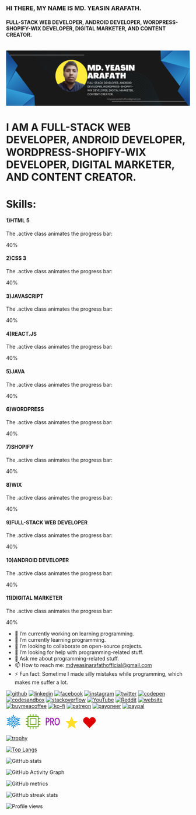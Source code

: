 <html>
   <head>
       <link href="https://cdn.jsdelivr.net/npm/bootstrap@5.2.0-beta1/dist/css/bootstrap.min.css" rel="stylesheet" integrity="sha384-0evHe/X+R7YkIZDRvuzKMRqM+OrBnVFBL6DOitfPri4tjfHxaWutUpFmBp4vmVor" crossorigin="anonymous">
       <script src="https://cdn.jsdelivr.net/npm/bootstrap@5.2.0-beta1/dist/js/bootstrap.bundle.min.js" integrity="sha384-pprn3073KE6tl6bjs2QrFaJGz5/SUsLqktiwsUTF55Jfv3qYSDhgCecCxMW52nD2" crossorigin="anonymous"></script>
   </head>
   <body>

### HI THERE, MY NAME IS MD. YEASIN ARAFATH.
#### FULL-STACK WEB DEVELOPER, ANDROID DEVELOPER, WORDPRESS-SHOPIFY-WIX DEVELOPER, DIGITAL MARKETER, AND CONTENT CREATOR.
<br>
<img src="https://github.com/MdYeasinArafath/MdYeasinArafath/blob/main/FINAL%20JOB.png"></img>
<br>
<h1>I AM A FULL-STACK WEB DEVELOPER, ANDROID DEVELOPER, WORDPRESS-SHOPIFY-WIX DEVELOPER, DIGITAL MARKETER, AND CONTENT CREATOR.</h1>

<h1>Skills:</h1>
 
 <div class="container">
    <h4> 1)HTML 5 </h4>
  <p>The .active class animates the progress bar:</p> 
  <div class="progress">
    <div class="progress-bar progress-bar-striped active" role="progressbar" aria-valuenow="40" aria-valuemin="0" aria-valuemax="100" style="width:40%">
      40%
    </div>
  </div>
</div>

  
 <div class="container">
  <h4> 2)CSS 3 </h4>
  <p>The .active class animates the progress bar:</p> 
  <div class="progress">
    <div class="progress-bar progress-bar-striped active" role="progressbar" aria-valuenow="40" aria-valuemin="0" aria-valuemax="100" style="width:40%">
      40%
    </div>
  </div>
</div>

  
<div class="container">
  <h4> 3)JAVASCRIPT </h4>
  <p>The .active class animates the progress bar:</p> 
  <div class="progress">
    <div class="progress-bar progress-bar-striped active" role="progressbar" aria-valuenow="40" aria-valuemin="0" aria-valuemax="100" style="width:40%">
      40%
    </div>
  </div>
</div>

   
 <div class="container">
  <h4> 4)REACT.JS </h4>
  <p>The .active class animates the progress bar:</p> 
  <div class="progress">
    <div class="progress-bar progress-bar-striped active" role="progressbar" aria-valuenow="40" aria-valuemin="0" aria-valuemax="100" style="width:40%">
      40%
    </div>
  </div>
</div>

  
  <div class="container">
  <h4> 5)JAVA </h4>
  <p>The .active class animates the progress bar:</p> 
  <div class="progress">
    <div class="progress-bar progress-bar-striped active" role="progressbar" aria-valuenow="40" aria-valuemin="0" aria-valuemax="100" style="width:40%">
      40%
    </div>
  </div>
</div>

  
  <div class="container">
 <h4> 6)WORDPRESS </h4>
  <p>The .active class animates the progress bar:</p> 
  <div class="progress">
    <div class="progress-bar progress-bar-striped active" role="progressbar" aria-valuenow="40" aria-valuemin="0" aria-valuemax="100" style="width:40%">
      40%
    </div>
  </div>
</div>

  
 <div class="container">
 <h4> 7)SHOPIFY </h4>
  <p>The .active class animates the progress bar:</p> 
  <div class="progress">
    <div class="progress-bar progress-bar-striped active" role="progressbar" aria-valuenow="40" aria-valuemin="0" aria-valuemax="100" style="width:40%">
      40%
    </div>
  </div>
</div>

 
<div class="container">
    <h4> 8)WIX </h4>
  <p>The .active class animates the progress bar:</p> 
  <div class="progress">
    <div class="progress-bar progress-bar-striped active" role="progressbar" aria-valuenow="40" aria-valuemin="0" aria-valuemax="100" style="width:40%">
      40%
    </div>
  </div>
</div>

  
 <div class="container">
  <h4> 9)FULL-STACK WEB DEVELOPER </h4>
  <p>The .active class animates the progress bar:</p> 
  <div class="progress">
    <div class="progress-bar progress-bar-striped active" role="progressbar" aria-valuenow="40" aria-valuemin="0" aria-valuemax="100" style="width:40%">
      40%
    </div>
  </div>
</div>

   
<div class="container">
 <h4> 10)ANDROID DEVELOPER </h4>
  <p>The .active class animates the progress bar:</p> 
  <div class="progress">
    <div class="progress-bar progress-bar-striped active" role="progressbar" aria-valuenow="40" aria-valuemin="0" aria-valuemax="100" style="width:40%">
      40%
    </div>
  </div>
</div>   

  
<div class="container">
  <h4> 11)DIGITAL MARKETER </h4>
  <p>The .active class animates the progress bar:</p> 
  <div class="progress">
    <div class="progress-bar progress-bar-striped active" role="progressbar" aria-valuenow="40" aria-valuemin="0" aria-valuemax="100" style="width:40%">
      40%
    </div>
  </div>
</div>


- 🔭 I’m currently working on learning programming. 
- 🌱 I’m currently learning programming. 
- 👯 I’m looking to collaborate on open-source projects. 
- 🤔 I’m looking for help with programming-related stuff. 
- 💬 Ask me about programming-related stuff.  
- 📫 How to reach me: mdyeasinarafathofficial@gmail.com 
- ⚡ Fun fact: Sometime I made silly mistakes while programming, which makes me suffer a lot. 


[<img src='https://cdn.jsdelivr.net/npm/simple-icons@3.0.1/icons/github.svg' alt='github' height='40'>](https://github.com/MdYeasinArafath)  [<img src='https://cdn.jsdelivr.net/npm/simple-icons@3.0.1/icons/linkedin.svg' alt='linkedin' height='40'>](https://www.linkedin.com/in/https://www.linkedin.com/in/md-yeasin-arafath-097918214//)  [<img src='https://cdn.jsdelivr.net/npm/simple-icons@3.0.1/icons/facebook.svg' alt='facebook' height='40'>](https://www.facebook.com/md.yeasin.arafath.165/)  [<img src='https://cdn.jsdelivr.net/npm/simple-icons@3.0.1/icons/instagram.svg' alt='instagram' height='40'>](https://www.instagram.com/https://www.instagram.com/md.yeasin.arafath.165//)  [<img src='https://cdn.jsdelivr.net/npm/simple-icons@3.0.1/icons/twitter.svg' alt='twitter' height='40'>](https://twitter.com/https://twitter.com/MdYeasi54066810)  [<img src='https://cdn.jsdelivr.net/npm/simple-icons@3.0.1/icons/codepen.svg' alt='codepen' height='40'>](https://codepen.io/https://codepen.io/Md-Yeasin-Arafath)  [<img src='https://cdn.jsdelivr.net/npm/simple-icons@3.0.1/icons/codesandbox.svg' alt='codesandbox' height='40'>](https://codesandbox.io/u/https://codesandbox.io/u/Md.%20Yeasin%20Arafath)  [<img src='https://cdn.jsdelivr.net/npm/simple-icons@3.0.1/icons/stackoverflow.svg' alt='stackoverflow' height='40'>](https://stackoverflow.com/users/https://stackoverflow.com/users/19084966/md-yeasin-arafath?tab=profile)  [<img src='https://cdn.jsdelivr.net/npm/simple-icons@3.0.1/icons/youtube.svg' alt='YouTube' height='40'>](https://www.youtube.com/channel/https://www.youtube.com/channel/UCIt8fh9lM7gJkJWiuNAI7Cw)  [<img src='https://cdn.jsdelivr.net/npm/simple-icons@3.0.1/icons/reddit.svg' alt='Reddit' height='40'>](https://www.reddit.com/user/https://www.reddit.com/user/mdyeasinarafath)  [<img src='https://cdn.jsdelivr.net/npm/simple-icons@3.0.1/icons/icloud.svg' alt='website' height='40'>](www.mdyeasinarafath.com)  [<img src='https://cdn.jsdelivr.net/npm/simple-icons@3.0.1/icons/buymeacoffee.svg' alt='buymeacoffee' height='40'>](https://www.buymeacoffee.com/mdyeasinarafath)  [<img src='https://cdn.jsdelivr.net/npm/simple-icons@3.0.1/icons/ko-fi.svg' alt='ko-fi' height='40'>](www.ko-fi.com/mdyeasinarafath)  [<img src='https://cdn.jsdelivr.net/npm/simple-icons@3.0.1/icons/patreon.svg' alt='patreon' height='40'>](https://www.patreon.com/mdyeasinarafath)  [<img src='https://cdn.jsdelivr.net/npm/simple-icons@3.0.1/icons/payoneer.svg' alt='payoneer' height='40'>](https://www.payoneer.com/bd/)  [<img src='https://cdn.jsdelivr.net/npm/simple-icons@3.0.1/icons/paypal.svg' alt='paypal' height='40'>](https://www.paypal.com/us/home)  

<a href='https://archiveprogram.github.com/'><img src='https://raw.githubusercontent.com/acervenky/animated-github-badges/master/assets/acbadge.gif' width='40' height='40'></a> <a href='https://docs.github.com/en/developers'><img src='https://raw.githubusercontent.com/acervenky/animated-github-badges/master/assets/devbadge.gif' width='40' height='40'></a> <a href='https://github.com/pricing'><img src='https://raw.githubusercontent.com/acervenky/animated-github-badges/master/assets/pro.gif' width='40' height='40'></a> <a href='https://stars.github.com/'><img src='https://raw.githubusercontent.com/acervenky/animated-github-badges/master/assets/starbadge.gif' width='35' height='35'></a> <a href='https://docs.github.com/en/github/supporting-the-open-source-community-with-github-sponsors'><img src='https://raw.githubusercontent.com/acervenky/animated-github-badges/master/assets/sponsorbadge.gif' width='35' height='35'></a> 

[![trophy](https://github-profile-trophy.vercel.app/?username=MdYeasinArafath)](https://github.com/ryo-ma/github-profile-trophy)

[![Top Langs](https://github-readme-stats.vercel.app/api/top-langs/?username=MdYeasinArafath)](https://github.com/anuraghazra/github-readme-stats)

![GitHub stats](https://github-readme-stats.vercel.app/api?username=MdYeasinArafath&show_icons=true&count_private=true)  

![GitHub Activity Graph](https://activity-graph.herokuapp.com/graph?username=MdYeasinArafath)  

![GitHub metrics](https://metrics.lecoq.io/MdYeasinArafath)  

![GitHub streak stats](https://github-readme-streak-stats.herokuapp.com/?user=MdYeasinArafath)  

![Profile views](https://gpvc.arturio.dev/MdYeasinArafath)  


 </body>
 </html>
